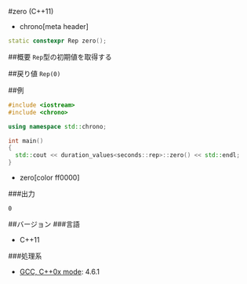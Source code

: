 #zero (C++11)
* chrono[meta header]

```cpp
static constexpr Rep zero();
```

##概要
`Rep`型の初期値を取得する


##戻り値
`Rep(0)`


##例
```cpp
#include <iostream>
#include <chrono>

using namespace std::chrono;

int main()
{
  std::cout << duration_values<seconds::rep>::zero() << std::endl;
}
```
* zero[color ff0000]


###出力
```
0
```


##バージョン
###言語
- C++11

###処理系
- [GCC, C++0x mode](/implementation.md#gcc): 4.6.1

